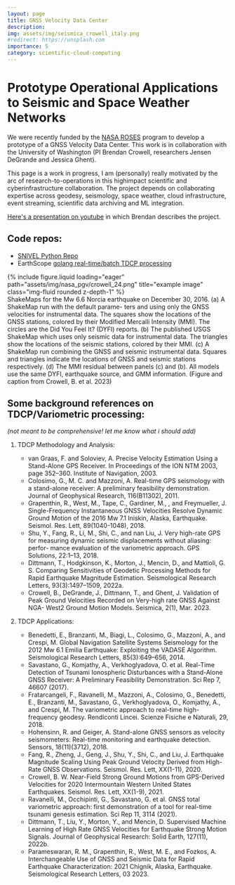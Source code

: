 ```yaml
---
layout: page
title: GNSS Velocity Data Center 
description: 
img: assets/img/seismica_crowell_italy.png
#redirect: https://unsplash.com
importance: 5
category: scientific-cloud-computing
---
```

# Prototype Operational Applications to Seismic and Space Weather Networks 

We were recently funded by the [NASA ROSES](https://science.nasa.gov/researchers/sara/grant-solicitations/) program to develop a prototype of a GNSS Velocity Data Center.
This work is in collaboration with the University of Washington (PI Brendan Crowell, researchers Jensen DeGrande and Jessica Ghent).

This page is a work in progress, I am (personally) really motivated by the arc of  research-to-operations in this highimpact scientific and cyberinfrastructure collaboration.
The project depends on collaborating expertise across geodesy, seismology, space weather, cloud infrastructure, event streaming, scientific data archiving and ML integration.  

[Here's a presentation on youtube](https://youtu.be/X7Ulzctn77Y?si=nTXYK5KxL6c857om&t=2970) in which Brendan describes the project.



## Code repos:
* [SNIVEL Python Repo](https://github.com/crowellbw/SNIVEL)
* EarthScope [golang real-time/batch TDCP processing](https://gitlab.com/earthscope/gnsstools)

<div class="row">
    <div class="col-sm mt-3 mt-md-0">
        {% include figure.liquid loading="eager" path="assets/img/nasa_pgv/crowell_24.png" title="example image" class="img-fluid rounded z-depth-1" %}
    </div>
</div>
<div class="caption">
    ShakeMaps for the Mw 6.6 Norcia earthquake on December 30, 2016. (a) A ShakeMap run with the default parame- ters and using only the GNSS velocities for instrumental data. The squares show the locations of the GNSS stations, colored by their Modified Mercalli Intensity (MMI). The circles are the Did You Feel It? (DYFI) reports. (b) The published USGS ShakeMap which uses only seismic data for instrumental data. The triangles show the locations of the seismic stations, colored by their MMI. (c) A ShakeMap run combining the GNSS and seismic instrumental data. Squares and triangles indicate the locations of GNSS and seismic stations respectively. (d) The MMI residual between panels (c) and (b). All models use the same DYFI, earthquake source, and GMM information. (Figure and caption from Crowell, B. et al. 2023)
</div>

## Some background references on TDCP/Variometric processing:
_(not meant to be comprehensive! let me know what i should add)_
1. TDCP Methodology and Analysis:
    * van Graas, F. and Soloviev, A. Precise Velocity Estimation Using a Stand-Alone GPS Receiver. In Proceedings of the ION NTM 2003, page 352–360. Institute of Navigation, 2003.
    * Colosimo, G., M. C. and Mazzoni, A. Real-time GPS seismology with a stand-alone receiver: A preliminary feasibility demonstration. Journal of Geophysical Research, 116(B11302), 2011.
    * Grapenthin, R., West, M., Tape, C., Gardiner, M., , and Freymueller, J. Single-Frequency Instantaneous GNSS Velocities Resolve Dynamic Ground Motion of the 2016 Mw 7.1 Iniskin, Alaska, Earthquake. Seismol. Res. Lett, 89(1040-1048), 2018.
    * Shu, Y., Fang, R., Li, M., Shi, C., and nan Liu, J. Very high-rate GPS for measuring dynamic seismic displacements without aliasing: perfor- mance evaluation of the variometric approach. GPS Solutions, 22:1–13, 2018.
    * Dittmann, T., Hodgkinson, K., Morton, J., Mencin, D., and Mattioli, G. S. Comparing Sensitivities of Geodetic Processing Methods for Rapid Earthquake Magnitude Estimation. Seismological Research Letters, 93(3):1497–1509, 2022a.
    * Crowell, B., DeGrande, J., Dittmann, T., and Ghent, J. Validation of Peak Ground Velocities Recorded on Very-high rate GNSS Against NGA- West2 Ground Motion Models. Seismica, 2(1), Mar. 2023.

2. TDCP Applications:
    * Benedetti, E., Branzanti, M., Biagi, L., Colosimo, G., Mazzoni, A., and Crespi, M. Global Navigation Satellite Systems Seismology for the 2012 Mw 6.1 Emilia Earthquake: Exploiting the VADASE Algorithm. Seismological Research Letters, 85(3):649–656, 2014.
    * Savastano, G., Komjathy, A., Verkhoglyadova, O. et al. Real-Time Detection of Tsunami Ionospheric Disturbances with a Stand-Alone GNSS Receiver: A Preliminary Feasibility Demonstration. Sci Rep 7, 46607 (2017).
    * Fratarcangeli, F., Ravanelli, M., Mazzoni, A., Colosimo, G., Benedetti, E., Branzanti, M., Savastano, G., Verkhoglyadova, O., Komjathy, A., and Crespi, M. The variometric approach to real-time high-frequency geodesy. Rendiconti Lincei. Scienze Fisiche e Naturali, 29, 2018.
    * Hohensinn, R. and Geiger, A. Stand-alone GNSS sensors as velocity seismometers: Real-time monitoring and earthquake detection. Sensors, 18(11)(3712), 2018.
    * Fang, R., Zheng, J., Geng, J., Shu, Y., Shi, C., and Liu, J. Earthquake Magnitude Scaling Using Peak Ground Velocity Derived from High-Rate GNSS Observations. Seismol. Res. Lett, XX(1-11), 2020.
    * Crowell, B. W. Near-Field Strong Ground Motions from GPS-Derived Velocities for 2020 Intermountain Western United States Earthquakes. Seismol. Res. Lett, XX(1-9), 2021.
    * Ravanelli, M., Occhipinti, G., Savastano, G. et al. GNSS total variometric approach: first demonstration of a tool for real-time tsunami genesis estimation. Sci Rep 11, 3114 (2021).
    * Dittmann, T., Liu, Y., Morton, Y., and Mencin, D. Supervised Machine Learning of High Rate GNSS Velocities for Earthquake Strong Motion Signals. Journal of Geophysical Research: Solid Earth, 127(11), 2022b. 
    * Parameswaran, R. M., Grapenthin, R., West, M. E., and Fozkos, A. Interchangeable Use of GNSS and Seismic Data for Rapid Earthquake Characterization: 2021 Chignik, Alaska, Earthquake. Seismological Research Letters, 03 2023.
